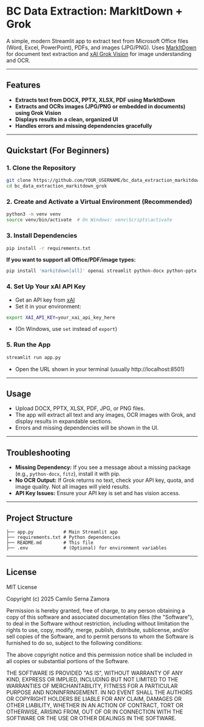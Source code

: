 # BC Data Extraction: MarkItDown + Grok

A simple, modern Streamlit app to extract text from Microsoft Office files (Word, Excel, PowerPoint), PDFs, and images (JPG/PNG). Uses [MarkItDown](https://github.com/markitdown/markitdown) for document text extraction and [xAI Grok Vision](https://x.ai/) for image understanding and OCR.

---

## Features

- **Extracts text from DOCX, PPTX, XLSX, PDF using MarkItDown**
- **Extracts and OCRs images (JPG/PNG or embedded in documents) using Grok Vision**
- **Displays results in a clean, organized UI**
- **Handles errors and missing dependencies gracefully**

---

## Quickstart (For Beginners)

### 1. Clone the Repository
```bash
git clone https://github.com/YOUR_USERNAME/bc_data_extraction_markitdown_grok.git
cd bc_data_extraction_markitdown_grok
```

### 2. Create and Activate a Virtual Environment (Recommended)
```bash
python3 -m venv venv
source venv/bin/activate  # On Windows: venv\Scripts\activate
```

### 3. Install Dependencies
```bash
pip install -r requirements.txt
```

**If you want to support all Office/PDF/image types:**
```bash
pip install 'markitdown[all]' openai streamlit python-docx python-pptx openpyxl pymupdf
```

### 4. Set Up Your xAI API Key
- Get an API key from [xAI](https://console.x.ai/)
- Set it in your environment:
```bash
export XAI_API_KEY=your_xai_api_key_here
```
- (On Windows, use `set` instead of `export`)

### 5. Run the App
```bash
streamlit run app.py
```
- Open the URL shown in your terminal (usually http://localhost:8501)

---

## Usage
- Upload DOCX, PPTX, XLSX, PDF, JPG, or PNG files.
- The app will extract all text and any images, OCR images with Grok, and display results in expandable sections.
- Errors and missing dependencies will be shown in the UI.

---

## Troubleshooting
- **Missing Dependency:** If you see a message about a missing package (e.g., `python-docx`, `fitz`), install it with pip.
- **No OCR Output:** If Grok returns no text, check your API key, quota, and image quality. Not all images will yield results.
- **API Key Issues:** Ensure your API key is set and has vision access.

---

## Project Structure
```
├── app.py           # Main Streamlit app
├── requirements.txt # Python dependencies
├── README.md        # This file
├── .env             # (Optional) for environment variables
```

---

## License

MIT License

Copyright (c) 2025 Camilo Serna Zamora

Permission is hereby granted, free of charge, to any person obtaining a copy
of this software and associated documentation files (the "Software"), to deal
in the Software without restriction, including without limitation the rights
to use, copy, modify, merge, publish, distribute, sublicense, and/or sell
copies of the Software, and to permit persons to whom the Software is
furnished to do so, subject to the following conditions:

The above copyright notice and this permission notice shall be included in all
copies or substantial portions of the Software.

THE SOFTWARE IS PROVIDED "AS IS", WITHOUT WARRANTY OF ANY KIND, EXPRESS OR
IMPLIED, INCLUDING BUT NOT LIMITED TO THE WARRANTIES OF MERCHANTABILITY,
FITNESS FOR A PARTICULAR PURPOSE AND NONINFRINGEMENT. IN NO EVENT SHALL THE
AUTHORS OR COPYRIGHT HOLDERS BE LIABLE FOR ANY CLAIM, DAMAGES OR OTHER
LIABILITY, WHETHER IN AN ACTION OF CONTRACT, TORT OR OTHERWISE, ARISING FROM,
OUT OF OR IN CONNECTION WITH THE SOFTWARE OR THE USE OR OTHER DEALINGS IN THE
SOFTWARE.
